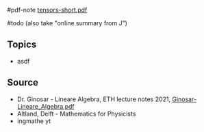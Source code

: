 


#pdf-note [tensors-short.pdf](tensors-short.pdf)

#todo (also take "online summary from J")


## Topics
- asdf




## Source
- Dr. Ginosar - Lineare Algebra, ETH lecture notes 2021, [Ginosar-Lineare_Algebra.pdf](Ginosar-Lineare_Algebra.pdf)
- Altland, Delft - Mathematics for Physicists
- ingmathe yt
